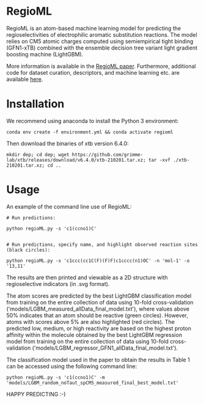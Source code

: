 # RegioML
RegioML is an atom-based machine learning model for predicting the regioselectivities of electrophilic aromatic substitution reactions. The model relies on CM5 atomic charges computed using semiempirical tight binding (GFN1-xTB) combined with the ensemble decision tree variant light gradient boosting machine (LightGBM).

More information is available in the [RegioML paper](https://doi.org/). 
Furthermore, additional code for dataset curation, descriptors, and machine learning etc. are available [here](https://sid.erda.dk/sharelink/HypB1igzDl).

# Installation

We recommend using anaconda to install the Python 3 environment:

    conda env create -f environment.yml && conda activate regioml

Then download the binaries of xtb version 6.4.0:

    mkdir dep; cd dep; wget https://github.com/grimme-lab/xtb/releases/download/v6.4.0/xtb-210201.tar.xz; tar -xvf ./xtb-210201.tar.xz; cd ..


# Usage

An example of the command line use of RegioML:

    # Run predictions:

    python regioML.py -s 'c1(ccno1)C'


    # Run predictions, specify name, and highlight observed reaction sites (black circles):

    python regioML.py -s 'c1ccc(cc1C(F)(F)F)c1cccc(n1)OC' -n 'mol-1' -o '13,11'

The results are then printed and viewable as a 2D structure with regioselective indicators (in .svg format).

The atom scores are predicted by the best LightGBM classification model from training on the entire collection of data using 10-fold cross-validation ('models/LGBM_measured_allData_final_model.txt'), where values above 50% indicates that an atom should be reactive (green circles). However, atoms with scores above 5% are also highlighted (red circles). The predicted low, medium, or high reactivity are based on the highest proton affinity within the molecule obtained by the best LightGBM regression model from training on the entire collection of data using 10-fold cross-validation ('models/LGBM_regressor_GFN1_allData_final_model.txt'). 

The classification model used in the paper to obtain the results in Table 1 can be accessed using the following command line:

    python regioML.py -s 'c1(ccno1)C' -m 'models/LGBM_random_noTaut_spCM5_measured_final_best_model.txt'


HAPPY PREDICTING :-)

